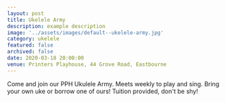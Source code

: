 ```yaml
---
layout: post
title: Ukelele Army
description: example description
image: '../assets/images/default--ukelele-army.jpg'
category: ukelele
featured: false
archived: false
date: 2020-03-18 20:00:00
venue: Printers Playhouse, 44 Grove Road, Eastbourne
---
```


Come and join our PPH Ukulele Army. Meets weekly to play and sing. Bring your own uke or borrow one of ours! Tuition provided, don't be shy!
